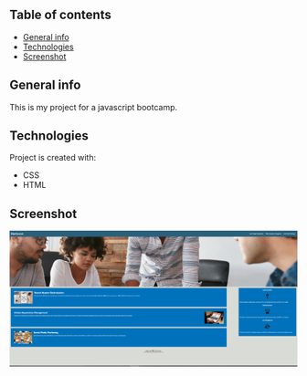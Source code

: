 ## Table of contents
* [General info](#general-info)
* [Technologies](#technologies)
* [Screenshot](#setup)

## General info
This is my project for a javascript bootcamp.
	
## Technologies
Project is created with:
* CSS
* HTML

## Screenshot
![HoriseonWebsite](assets/images/screenshot.png?raw=true "Horiseon website launch")


	


